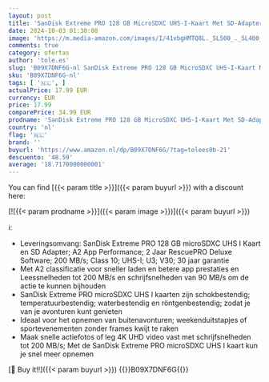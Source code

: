 ```yaml
---
layout: post
title: 'SanDisk Extreme PRO 128 GB MicroSDXC UHS‐I‐Kaart Met SD-Adapter  A2 App Performance  2 Jaar RescuePRO Deluxe Software  Leessnelheden Tot 200 MB/s  Class 10  UHS-I  U3  V30  30 Jaar Garantie  Zwart'
date: 2024-10-03 01:30:08
image: 'https://m.media-amazon.com/images/I/41vbgHMTQ8L._SL500_._SL400_.jpg'
comments: true
category: ofertas
author: 'tole.es'
slug: 'B09X7DNF6G-nl SanDisk Extreme PRO 128 GB MicroSDXC UHS‐I‐Kaart Met SD-...'
sku: 'B09X7DNF6G-nl'
tags: [ '🇳🇱', ]
actualPrice: 17.99 EUR
currency: EUR
price: 17.99
comparePrice: 34.99 EUR
prodname: 'SanDisk Extreme PRO 128 GB MicroSDXC UHS‐I‐Kaart Met SD-Adapter  A2 App Performance  2 Jaar RescuePRO Deluxe Software  Leessnelheden Tot 200 MB/s  Class 10  UHS-I  U3  V30  30 Jaar Garantie  Zwart'
country: 'nl'
flag: '🇳🇱'
brand: ''
buyurl: 'https://www.amazon.nl/dp/B09X7DNF6G/?tag=tolees0b-21'
descuento: '48.59'
average: '18.7170000000001'
---
```


You can find [{{< param title >}}]({{< param buyurl >}}) with a discount here:

[![{{< param prodname >}}]({{< param image >}})]({{< param buyurl >}})

ℹ️:

- Leveringsomvang: SanDisk Extreme PRO 128 GB microSDXC UHS I Kaart en SD Adapter; A2 App Performance; 2 Jaar RescuePRO Deluxe Software; 200 MB/s; Class 10; UHS-I; U3; V30; 30 jaar garantie
- Met A2 classificatie voor sneller laden en betere app prestaties en Leessnelheden tot 200 MB/s en schrijfsnelheden van 90 MB/s om de actie te kunnen bijhouden
- SanDisk Extreme PRO microSDXC UHS I kaarten zijn schokbestendig; temperatuurbestendig; waterbestendig en röntgenbestendig; zodat je van je avonturen kunt genieten
- Ideaal voor het opnemen van buitenavonturen; weekenduitstapjes of sportevenementen zonder frames kwijt te raken
- Maak snelle actiefotos of leg 4K UHD video vast met schrijfsnelheden tot 200 MB/s; Met de SanDisk Extreme PRO microSDXC UHS I kaart kun je snel meer opnemen

[🛒 Buy it!!]({{< param buyurl >}})
{{<world>}}B09X7DNF6G{{</world>}}
